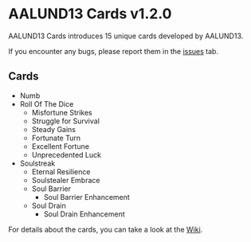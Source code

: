 # AALUND13 Cards v1.2.0

AALUND13 Cards introduces 15 unique cards developed by AALUND13.

If you encounter any bugs, please report them in the [issues](https://github.com/AALUND13/JARL/issues) tab.

## Cards

- Numb
- Roll Of The Dice
    - Misfortune Strikes
    - Struggle for Survival
    - Steady Gains
    - Fortunate Turn
    - Excellent Fortune
    - Unprecedented Luck
- Soulstreak
    - Eternal Resilience
    - Soulstealer Embrace
    - Soul Barrier
        - Soul Barrier Enhancement
    - Soul Drain
        - Soul Drain Enhancement

For details about the cards, you can take a look at the [Wiki](https://github.com/AALUND13/AALUND13-Cards/wiki/Cards).
